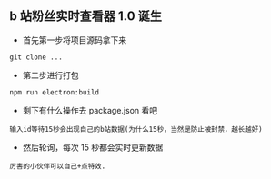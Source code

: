 ## b 站粉丝实时查看器 1.0 诞生

- 首先第一步将项目源码拿下来

```
git clone ...
```

- 第二步进行打包

```
npm run electron:build
```

- 剩下有什么操作去 package.json 看吧

```
输入id等待15秒会出现自己的b站数据(为什么15秒，当然是防止被封禁，越长越好)
```

- 然后轮询，每次 15 秒都会实时更新数据

```
厉害的小伙伴可以自己+点特效.
```
